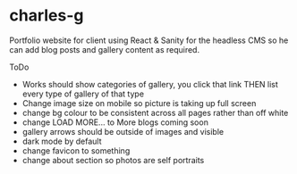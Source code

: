# charles-g

Portfolio website for client using React & Sanity for the headless CMS so he can add blog posts and gallery content as required.

ToDo

- Works should show categories of gallery, you click that link THEN list every type of gallery of that type
- Change image size on mobile so picture is taking up full screen
- change bg colour to be consistent across all pages rather than off white
- change LOAD MORE... to More blogs coming soon
- gallery arrows should be outside of images and visible
- dark mode by default
- change favicon to something
- change about section so photos are self portraits
